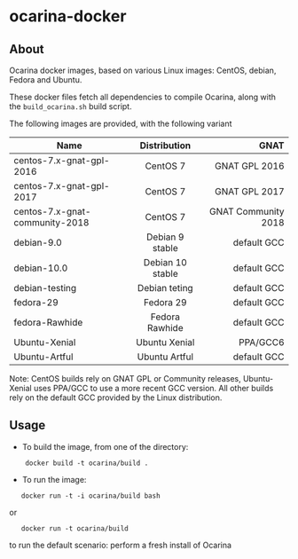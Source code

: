 # ocarina-docker

## About

Ocarina docker images, based on various Linux images: CentOS, debian,
Fedora and Ubuntu.

These docker files fetch all dependencies to compile Ocarina, along
with the `build_ocarina.sh` build script.

The following images are provided, with the following variant

| Name                           | Distribution     | GNAT                |
| ------------------------------ |:----------------:| -------------------:|
| centos-7.x-gnat-gpl-2016       | CentOS 7         | GNAT GPL 2016       |
| centos-7.x-gnat-gpl-2017       | CentOS 7         | GNAT GPL 2017       |
| centos-7.x-gnat-community-2018 | CentOS 7         | GNAT Community 2018 |
| debian-9.0                     | Debian 9 stable  | default GCC         |
| debian-10.0                    | Debian 10 stable | default GCC         |
| debian-testing                 | Debian teting    | default GCC         |
| fedora-29                      | Fedora 29        | default GCC         |
| fedora-Rawhide                 | Fedora Rawhide   | default GCC         |
| Ubuntu-Xenial                  | Ubuntu Xenial    | PPA/GCC6            |
| Ubuntu-Artful                  | Ubuntu Artful    | default GCC         |

Note: CentOS builds rely on GNAT GPL or Community releases,
Ubuntu-Xenial uses PPA/GCC to use a more recent GCC version. All other
builds rely on the default GCC provided by the Linux distribution.

## Usage

* To build the image, from one of the directory:
```
    docker build -t ocarina/build .
```

* To run the image:
```
   docker run -t -i ocarina/build bash
```

or

```
   docker run -t ocarina/build
```

to run the default scenario: perform a fresh install of Ocarina
